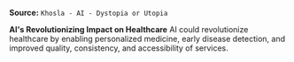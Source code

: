 **Source:** `Khosla - AI - Dystopia or Utopia`

**AI's Revolutionizing Impact on Healthcare**
AI could revolutionize healthcare by enabling personalized medicine, early disease detection, and improved quality, consistency, and accessibility of services.
